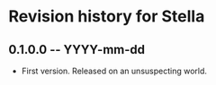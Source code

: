 # Revision history for Stella

## 0.1.0.0 -- YYYY-mm-dd

* First version. Released on an unsuspecting world.
